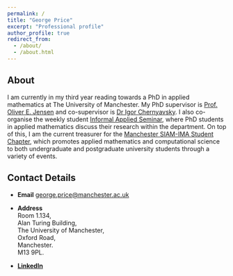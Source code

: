 ```yaml
---
permalink: /
title: "George Price"
excerpt: "Professional profile"
author_profile: true
redirect_from: 
  - /about/
  - /about.html
---
```


## About

I am currently in my third year reading towards a PhD in applied mathematics at The University of Manchester. My PhD supervisor is [Prof. Oliver E. Jensen](https://personalpages.manchester.ac.uk/staff/oliver.jensen/) and co-supervisor is [Dr Igor Chernyavsky](http://math-biophys.info/wiki/). I also co-organise the weekly student [Informal Applied Seminar](http://events.manchester.ac.uk/calendar/tag:ser-se-maths-appliedinformal/), where PhD students in applied mathematics discuss their research within the department. On top of this, I am the current treasurer for the [Manchester SIAM-IMA Student Chapter](https://www.maths.manchester.ac.uk/~siam/), which promotes applied mathematics and computational science to both undergraduate and postgraduate university students through a variety of events.

## Contact Details

- **Email** george.price@manchester.ac.uk

- **Address** <br/>
Room 1.134, <br/> 
Alan Turing Building, <br/> 
The University of Manchester, <br/> 
Oxford Road, <br/> 
Manchester. <br/> 
M13 9PL.

- **[LinkedIn](https://uk.linkedin.com/in/gfprice)**
